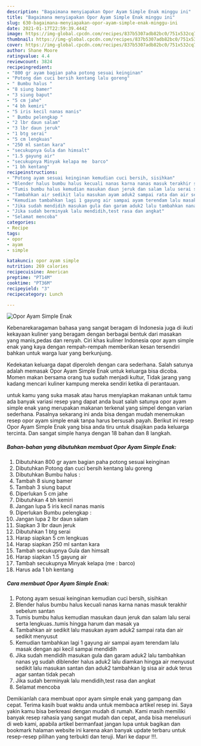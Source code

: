 ```yaml
---
description: "Bagaimana menyiapakan Opor Ayam Simple Enak minggu ini"
title: "Bagaimana menyiapakan Opor Ayam Simple Enak minggu ini"
slug: 630-bagaimana-menyiapakan-opor-ayam-simple-enak-minggu-ini
date: 2021-01-17T22:59:39.444Z
image: https://img-global.cpcdn.com/recipes/837b5307adb82bc0/751x532cq70/opor-ayam-simple-enak-foto-resep-utama.jpg
thumbnail: https://img-global.cpcdn.com/recipes/837b5307adb82bc0/751x532cq70/opor-ayam-simple-enak-foto-resep-utama.jpg
cover: https://img-global.cpcdn.com/recipes/837b5307adb82bc0/751x532cq70/opor-ayam-simple-enak-foto-resep-utama.jpg
author: Shane Moore
ratingvalue: 4.4
reviewcount: 3824
recipeingredient:
- "800 gr ayam bagian paha potong sesuai keinginan"
- "Potong dan cuci bersih kentang lalu goreng"
- " Bumbu halus "
- "8 siung bamer"
- "3 siung baput"
- "5 cm jahe"
- "4 bh kemiri"
- "5 iris kecil nanas manis"
- " Bumbu pelengkap "
- "2 lbr daun salam"
- "3 lbr daun jeruk"
- "1 btg serai"
- "5 cm lengkuas"
- "250 ml santan kara"
- "secukupnya Gula dan himsalt"
- "1.5 gayung air"
- "secukupnya Minyak kelapa me  barco"
- "1 bh kentang"
recipeinstructions:
- "Potong ayam sesuai keinginan kemudian cuci bersih, sisihkan"
- "Blender halus bumbu halus kecuali nanas karna nanas masuk terakhir sebelum santan"
- "Tumis bumbu halus kemudian masukan daun jeruk dan salam lalu serai serta lengkuas..tumis hingga harum dan masak ya"
- "Tambahkan air sedikit lalu masukan ayam aduk2 sampai rata dan air sedikit menyusut"
- "Kemudian tambahkan lagi 1 gayung air sampai ayam terendam lalu masak dengan api kecil sampai mendidih"
- "Jika sudah mendidih masukan gula dan garam aduk2 lalu tambahkan nanas yg sudah diblender halus aduk2 lalu diamkan hingga air menyusut sedikit lalu masukan santan dan aduk2 tambahkan lg sisa air aduk terus agar santan tidak pecah"
- "Jika sudah berminyak lalu mendidih,test rasa dan angkat"
- "Selamat mencoba"
categories:
- Recipe
tags:
- opor
- ayam
- simple

katakunci: opor ayam simple 
nutrition: 269 calories
recipecuisine: American
preptime: "PT14M"
cooktime: "PT36M"
recipeyield: "3"
recipecategory: Lunch

---
```



![Opor Ayam Simple Enak](https://img-global.cpcdn.com/recipes/837b5307adb82bc0/751x532cq70/opor-ayam-simple-enak-foto-resep-utama.jpg)

Kebenarekaragaman bahasa yang sangat beragam di Indonesia juga di ikuti kekayaan kuliner yang beragam dengan berbagai bentuk dari masakan yang manis,pedas dan renyah. Ciri khas kuliner Indonesia opor ayam simple enak yang kaya dengan rempah-rempah memberikan kesan tersendiri bahkan untuk warga luar yang berkunjung.


Kedekatan keluarga dapat diperoleh dengan cara sederhana. Salah satunya adalah memasak Opor Ayam Simple Enak untuk keluarga bisa dicoba. Momen makan bersama orang tua sudah menjadi kultur, Tidak jarang yang kadang mencari kuliner kampung mereka sendiri ketika di perantauan.



untuk kamu yang suka masak atau harus menyiapkan makanan untuk tamu ada banyak variasi resep yang dapat anda buat salah satunya opor ayam simple enak yang merupakan makanan terkenal yang simpel dengan varian sederhana. Pasalnya sekarang ini anda bisa dengan mudah menemukan resep opor ayam simple enak tanpa harus bersusah payah.
Berikut ini resep Opor Ayam Simple Enak yang bisa anda tiru untuk disajikan pada keluarga tercinta. Dan sangat simple hanya dengan 18 bahan dan 8 langkah.


<!--inarticleads1-->

##### Bahan-bahan yang dibutuhkan membuat Opor Ayam Simple Enak:

1. Dibutuhkan 800 gr ayam bagian paha potong sesuai keinginan
1. Dibutuhkan Potong dan cuci bersih kentang lalu goreng
1. Dibutuhkan  Bumbu halus :
1. Tambah 8 siung bamer
1. Tambah 3 siung baput
1. Diperlukan 5 cm jahe
1. Dibutuhkan 4 bh kemiri
1. Jangan lupa 5 iris kecil nanas manis
1. Diperlukan  Bumbu pelengkap :
1. Jangan lupa 2 lbr daun salam
1. Siapkan 3 lbr daun jeruk
1. Dibutuhkan 1 btg serai
1. Harap siapkan 5 cm lengkuas
1. Harap siapkan 250 ml santan kara
1. Tambah secukupnya Gula dan himsalt
1. Harap siapkan 1.5 gayung air
1. Tambah secukupnya Minyak kelapa (me : barco)
1. Harus ada 1 bh kentang




<!--inarticleads2-->

##### Cara membuat  Opor Ayam Simple Enak:

1. Potong ayam sesuai keinginan kemudian cuci bersih, sisihkan
1. Blender halus bumbu halus kecuali nanas karna nanas masuk terakhir sebelum santan
1. Tumis bumbu halus kemudian masukan daun jeruk dan salam lalu serai serta lengkuas..tumis hingga harum dan masak ya
1. Tambahkan air sedikit lalu masukan ayam aduk2 sampai rata dan air sedikit menyusut
1. Kemudian tambahkan lagi 1 gayung air sampai ayam terendam lalu masak dengan api kecil sampai mendidih
1. Jika sudah mendidih masukan gula dan garam aduk2 lalu tambahkan nanas yg sudah diblender halus aduk2 lalu diamkan hingga air menyusut sedikit lalu masukan santan dan aduk2 tambahkan lg sisa air aduk terus agar santan tidak pecah
1. Jika sudah berminyak lalu mendidih,test rasa dan angkat
1. Selamat mencoba




Demikianlah cara membuat opor ayam simple enak yang gampang dan cepat. Terima kasih buat waktu anda untuk membaca artikel resep ini. Saya yakin kamu bisa berkreasi dengan mudah di rumah. Kami masih memiliki banyak resep rahasia yang sangat mudah dan cepat, anda bisa menelusuri di web kami, apabila artikel bermanfaat jangan lupa untuk bagikan dan bookmark halaman website ini karena akan banyak update terbaru untuk resep-resep pilihan yang terbukti dan teruji. Mari ke dapur !!!. 
